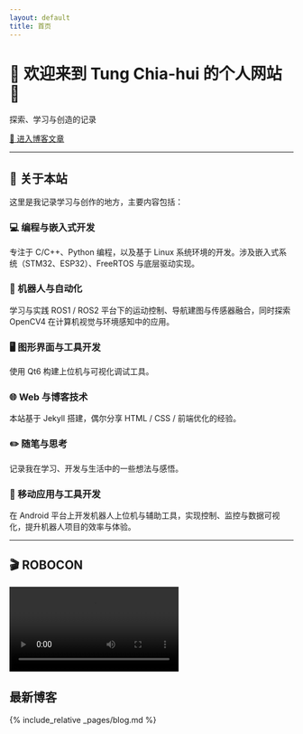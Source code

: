 ```yaml
---
layout: default
title: 首页
---
```


<div class="home-header">

  <h1>🌟 欢迎来到 <b>Tung Chia-hui 的个人网站</b> 👋</h1>
  <p class="subtitle">探索、学习与创造的记录</p>

  <div class="btn-group">
    <a href="{{ '/blog/' | relative_url }}" class="btn-primary">
      🚀 进入博客文章
    </a>
  </div>

</div>

---

## 🧠 关于本站

<p class="intro">
这里是我记录学习与创作的地方，主要内容包括：
</p>

<div class="cards">

  <div class="card">
    <h3>💻 编程与嵌入式开发</h3>
    <p>专注于 C/C++、Python 编程，以及基于 Linux 系统环境的开发。涉及嵌入式系统（STM32、ESP32）、FreeRTOS 与底层驱动实现。</p>
  </div>

  <div class="card">
    <h3>🤖 机器人与自动化</h3>
    <p>学习与实践 ROS1 / ROS2 平台下的运动控制、导航建图与传感器融合，同时探索 OpenCV4 在计算机视觉与环境感知中的应用。</p>
  </div>

  <div class="card">
    <h3>🖥️ 图形界面与工具开发</h3>
    <p>使用 Qt6 构建上位机与可视化调试工具。</p>
  </div>

  <div class="card">
    <h3>🌐 Web 与博客技术</h3>
    <p>本站基于 Jekyll 搭建，偶尔分享 HTML / CSS / 前端优化的经验。</p>
  </div>

  <div class="card">
    <h3>✏️ 随笔与思考</h3>
    <p>记录我在学习、开发与生活中的一些想法与感悟。</p>
  </div>

  <div class="card">
    <h3>📱 移动应用与工具开发</h3>
    <p>在 Android 平台上开发机器人上位机与辅助工具，实现控制、监控与数据可视化，提升机器人项目的效率与体验。</p>
  </div>

</div>

---

## 🎬 ROBOCON

<div class="video-container">
  <video controls preload="metadata">
    <source src="https://cdn.eo.r2.tungchiahui.cn/tungwebsite/assets/videos/header-bg.mp4" type="video/mp4">
    您的浏览器不支持视频播放。
  </video>
</div>

## 最新博客

{% include_relative _pages/blog.md %}
